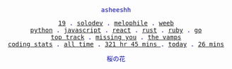 <p align="center" style="color:blue"><samp>asheeshh</samp></p>        <p align="center" style="color:blue">        <samp>            <a href="">19</a> .            <a href="">solodev</a> .            <a href="">melophile</a> .            <a href="">weeb</a></br>            <a href="">python</a> .            <a href="">javascript</a> .            <a href="">react</a> .            <a href="">rust</a> .            <a href="">ruby</a> .            <a href="">go</a></br>            <a href="https://open.spotify.com/track/0LcNMuOiULmxJK3bdHTfDF">top track</a> .            <a href="https://open.spotify.com/track/0LcNMuOiULmxJK3bdHTfDF">missing you</a> .            <a href="https://open.spotify.com/track/0LcNMuOiULmxJK3bdHTfDF">the vamps</a></br>            <a href="https://wakatime.com/@asheeshh">coding stats</a> .            <a href="https://wakatime.com/@asheeshh">all time</a> .            <a href="https://wakatime.com/@asheeshh">            321 hr 45 mins        </a> .            <a href="https://wakatime.com/@asheeshh">today</a> .            <a href="https://wakatime.com/@asheeshh">26 mins</a>        </samp>        </p>        <p align="center" style="color:blue"><samp>桜の花</samp></p>